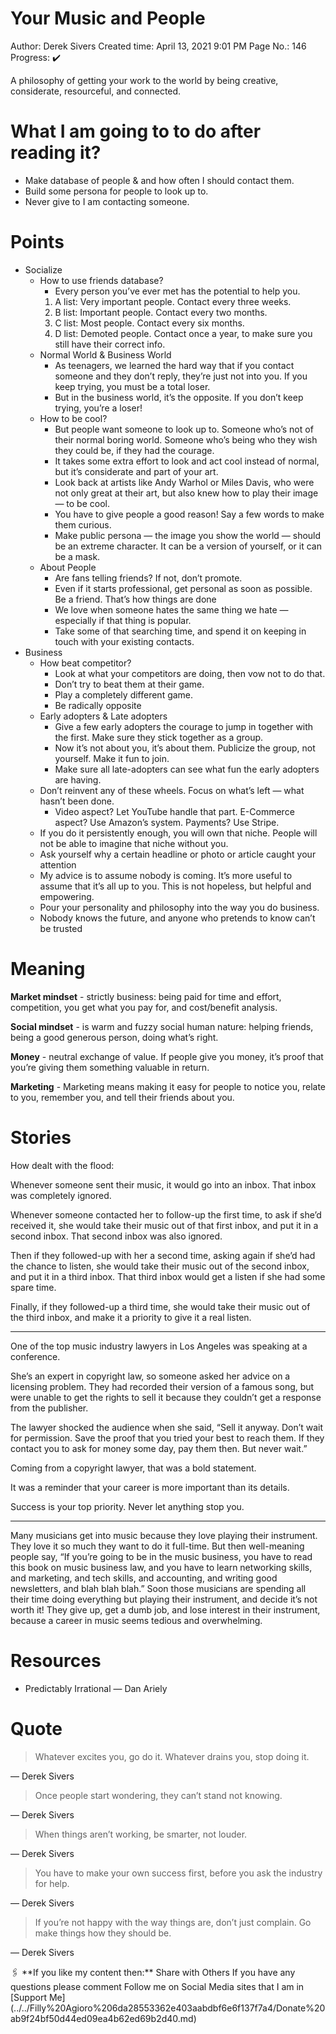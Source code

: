 # Your Music and People

Author: Derek Sivers
Created time: April 13, 2021 9:01 PM
Page No.: 146
Progress: ✔️

A philosophy of getting your work to the world by being creative, considerate, resourceful, and connected.

# What I am going to to do after reading it?

- Make database of people & and how often I should contact them.
- Build some persona for people to look up to.
- Never give to I am contacting someone.

# Points

- Socialize
    - How to use friends database?
        - Every person you’ve ever met has the potential to help you.
        1. A list: Very important people. Contact every three weeks.
        2. B list: Important people. Contact every two months.
        3. C list: Most people. Contact every six months.
        4. D list: Demoted people. Contact once a year, to make sure you still have their correct info.
    - Normal World & Business World
        - As teenagers, we learned the hard way that if you contact someone and they don’t reply, they’re just not into you. If you keep trying, you must be a total loser.
        - But in the business world, it’s the opposite. If you don’t keep trying, you’re a loser!
    - How to be cool?
        - But people want someone to look up to. Someone who’s not of their normal boring world. Someone who’s being who they wish they could be, if they had the courage.
        - It takes some extra effort to look and act cool instead of normal, but it’s considerate and part of your art.
        - Look back at artists like Andy Warhol or Miles Davis, who were not only great at their art, but also knew how to play their image — to be cool.
        - You have to give people a good reason! Say a few words to make them curious.
        - Make public persona — the image you show the world — should be an extreme character. It can be a version of yourself, or it can be a mask.
    - About People
        - Are fans telling friends? If not, don’t promote.
        - Even if it starts professional, get personal as soon as possible. Be a friend. That’s how things are done
        - We love when someone hates the same thing we hate — especially if that thing is popular.
        - Take some of that searching time, and spend it on keeping in touch with your existing contacts.
- Business
    - How beat competitor?
        - Look at what your competitors are doing, then vow not to do that.
        - Don’t try to beat them at their game.
        - Play a completely different game.
        - Be radically opposite
    - Early adopters & Late adopters
        - Give a few early adopters the courage to jump in together with the first. Make sure they stick together as a group.
        - Now it’s not about you, it’s about them. Publicize the group, not yourself. Make it fun to join.
        - Make sure all late-adopters can see what fun the early adopters are having.
    - Don’t reinvent any of these wheels. Focus on what’s left — what hasn’t been done.
        - Video aspect? Let YouTube handle that part. E-Commerce aspect? Use Amazon’s system. Payments? Use Stripe.
    - If you do it persistently enough, you will own that niche. People will not be able to imagine that niche without you.
    - Ask yourself why a certain headline or photo or article caught your attention
    - My advice is to assume nobody is coming. It’s more useful to assume that it’s all up to you. This is not hopeless, but helpful and empowering.
    - Pour your personality and philosophy into the way you do business.
    - Nobody knows the future, and anyone who pretends to know can’t be trusted

# Meaning

**Market mindset** - strictly business: being paid for time and effort, competition, you get what you pay for, and cost/benefit analysis.

**Social mindset** - is warm and fuzzy social human nature: helping friends, being a good generous person, doing what’s right.

**Money** - neutral exchange of value. If people give you money, it’s proof that you’re giving them something valuable in return.

**Marketing** - Marketing means making it easy for people to notice you, relate to you, remember you, and tell their friends about you.

# Stories

How dealt with the flood:

Whenever someone sent their music, it would go into an inbox. That inbox was completely ignored.

Whenever someone contacted her to follow-up the first time, to ask if she’d received it, she would take their music out of that first inbox, and put it in a second inbox. That second inbox was also ignored.

Then if they followed-up with her a second time, asking again if she’d had the chance to listen, she would take their music out of the second inbox, and put it in a third inbox. That third inbox would get a listen if she had some spare time.

Finally, if they followed-up a third time, she would take their music out of the third inbox, and make it a priority to give it a real listen.

---

One of the top music industry lawyers in Los Angeles was speaking at a conference.

She’s an expert in copyright law, so someone asked her advice on a licensing problem. They had recorded their version of a famous song, but were unable to get the rights to sell it because they couldn’t get a response from the publisher.

The lawyer shocked the audience when she said, “Sell it anyway. Don’t wait for permission. Save the proof that you tried your best to reach them. If they contact you to ask for money some day, pay them then. But never wait.”

Coming from a copyright lawyer, that was a bold statement.

It was a reminder that your career is more important than its details.

Success is your top priority. Never let anything stop you.

---

Many musicians get into music because they love playing their instrument. They love it so much they want to do it full-time. But then well-meaning people say, “If you’re going to be in the music business, you have to read this book on music business law, and you have to learn networking skills, and marketing, and tech skills, and accounting, and writing good newsletters, and blah blah blah.” Soon those musicians are spending all their time doing everything but playing their instrument, and decide it’s not worth it! They give up, get a dumb job, and lose interest in their instrument, because a career in music seems tedious and overwhelming.

# Resources

- Predictably Irrational — Dan Ariely

# Quote

> Whatever excites you, go do it.
Whatever drains you, stop doing it.
> 

— Derek Sivers

> Once people start wondering, they can’t stand not knowing.
> 

— Derek Sivers

> When things aren’t working, be smarter, not louder.
> 

— Derek Sivers

> You have to make your own success first, before you ask the industry for help.
> 

— Derek Sivers

> If you’re not happy with the way things are, don’t just complain. Go make things how they should be.
> 

— Derek Sivers

<aside>
🖇️ **If you like my content then:**
Share with Others
If you have any questions please comment
Follow me on Social Media sites that I am in
[Support Me](../../Filly%20Agioro%206da28553362e403aabdbf6e6f137f7a4/Donate%20ab9f24bf50d44ed09ea4b62ed69b2d40.md)

</aside>